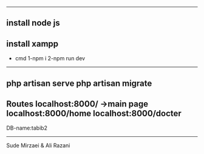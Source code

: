 -----------------------------------
install node js
-------------------------------
install xampp
----------------------------------
- cmd 
	1-npm i
	2-npm run dev
------------------------------------   
php artisan serve
php artisan migrate
-------------------------------------------
Routes
	localhost:8000/ ->main page
	localhost:8000/home
	localhost:8000/docter
------------------------------------------
DB-name:tabib2

------------------------------------------
Sude Mirzaei & Ali Razani